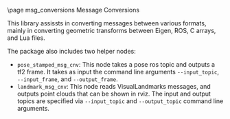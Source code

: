 \page msg_conversions Message Conversions

This library assissts in converting messages between various formats,
mainly in converting geometric transforms between Eigen, ROS, C arrays,
and Lua files.

The package also includes two helper nodes:

* `pose_stamped_msg_cnv`: This node takes a pose ros topic and outputs a tf2 frame.
It takes as input the command line arguments `--input_topic`, `--input_frame`, and `--output_frame`.
* `landmark_msg_cnv`: This node reads VisualLandmarks messages, and outputs point clouds that
can be shown in rviz. The input and output topics are specified via `--input_topic` and `--output_topic`
command line arguments.

